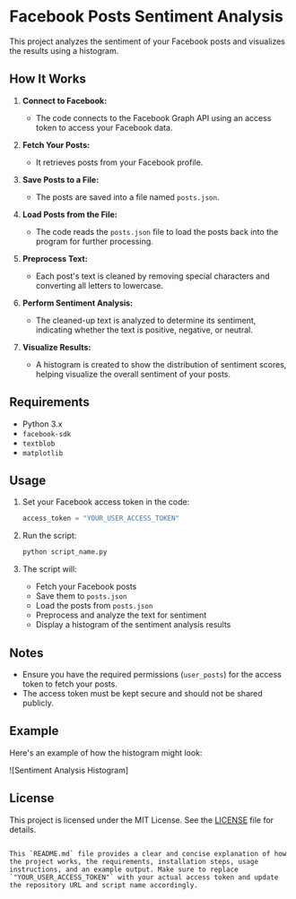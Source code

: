 
# Facebook Posts Sentiment Analysis

This project analyzes the sentiment of your Facebook posts and visualizes the results using a histogram.

## How It Works

1. **Connect to Facebook:**
   - The code connects to the Facebook Graph API using an access token to access your Facebook data.

2. **Fetch Your Posts:**
   - It retrieves posts from your Facebook profile.

3. **Save Posts to a File:**
   - The posts are saved into a file named `posts.json`.

4. **Load Posts from the File:**
   - The code reads the `posts.json` file to load the posts back into the program for further processing.

5. **Preprocess Text:**
   - Each post's text is cleaned by removing special characters and converting all letters to lowercase.

6. **Perform Sentiment Analysis:**
   - The cleaned-up text is analyzed to determine its sentiment, indicating whether the text is positive, negative, or neutral.

7. **Visualize Results:**
   - A histogram is created to show the distribution of sentiment scores, helping visualize the overall sentiment of your posts.

## Requirements

- Python 3.x
- `facebook-sdk`
- `textblob`
- `matplotlib`


## Usage

1. Set your Facebook access token in the code:
   ```python
   access_token = "YOUR_USER_ACCESS_TOKEN"
   ```

2. Run the script:
   ```sh
   python script_name.py
   ```

3. The script will:
   - Fetch your Facebook posts
   - Save them to `posts.json`
   - Load the posts from `posts.json`
   - Preprocess and analyze the text for sentiment
   - Display a histogram of the sentiment analysis results

## Notes

- Ensure you have the required permissions (`user_posts`) for the access token to fetch your posts.
- The access token must be kept secure and should not be shared publicly.

## Example

Here's an example of how the histogram might look:

![Sentiment Analysis Histogram]

## License

This project is licensed under the MIT License. See the [LICENSE](LICENSE) file for details.
```

This `README.md` file provides a clear and concise explanation of how the project works, the requirements, installation steps, usage instructions, and an example output. Make sure to replace `"YOUR_USER_ACCESS_TOKEN"` with your actual access token and update the repository URL and script name accordingly.
